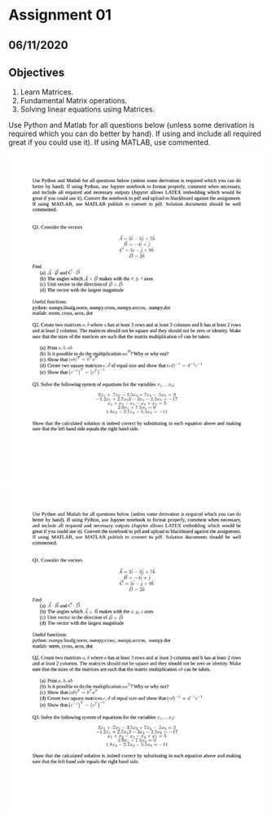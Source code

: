 # Assignment 01

## 06/11/2020

## Objectives

1. Learn Matrices.
2. Fundamental Matrix operations.
3. Solving linear equations using Matrices.

Use Python and Matlab for all questions below (unless some derivation is required which you can do
better by hand). If using and include all required great if you could use it). If using MATLAB, use commented.

![](images/assignment01.jpg)
![](images/assignment01.png)

